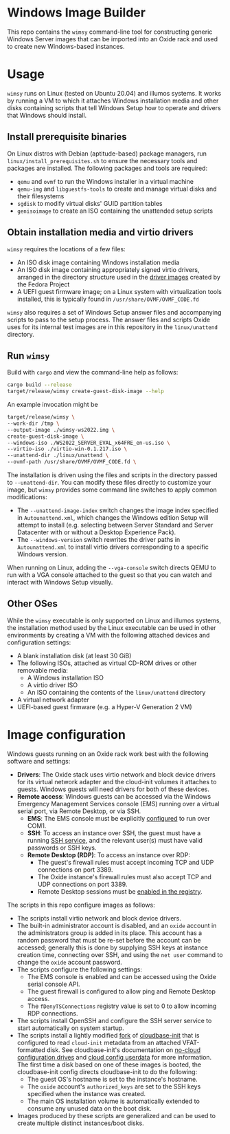 # Windows Image Builder

This repo contains the `wimsy` command-line tool for constructing generic
Windows Server images that can be imported into an Oxide rack and used to
create new Windows-based instances.

# Usage

`wimsy` runs on Linux (tested on Ubuntu 20.04) and illumos systems. It works by
running a VM to which it attaches Windows installation media and other disks
containing scripts that tell Windows Setup how to operate and drivers that
Windows should install.

## Install prerequisite binaries

On Linux distros with Debian (aptitude-based) package managers, run
`linux/install_prerequisites.sh` to ensure the necessary tools and packages are
installed. The following packages and tools are required:

* `qemu` and `ovmf` to run the Windows installer in a virtual machine
* `qemu-img` and `libguestfs-tools` to create and manage virtual disks and their
  filesystems
* `sgdisk` to modify virtual disks' GUID partition tables
* `genisoimage` to create an ISO containing the unattended setup scripts

## Obtain installation media and virtio drivers

`wimsy` requires the locations of a few files:

- An ISO disk image containing Windows installation media
- An ISO disk image containing appropriately signed virtio drivers, arranged in
  the directory structure used in the [driver images](https://github.com/virtio-win/virtio-win-pkg-scripts/blob/master/README.md) created by the Fedora Project
- A UEFI guest firmware image; on a Linux system with virtualization tools
  installed, this is typically found in `/usr/share/OVMF/OVMF_CODE.fd`

`wimsy` also requires a set of Windows Setup answer files and accompanying
scripts to pass to the setup process. The answer files and scripts Oxide uses
for its internal test images are in this repository in the `linux/unattend`
directory.

## Run `wimsy`

Build with `cargo` and view the command-line help as follows:

```bash
cargo build --release
target/release/wimsy create-guest-disk-image --help
```

An example invocation might be

```bash
target/release/wimsy \
--work-dir /tmp \
--output-image ./wimsy-ws2022.img \
create-guest-disk-image \
--windows-iso ./WS2022_SERVER_EVAL_x64FRE_en-us.iso \
--virtio-iso ./virtio-win-0.1.217.iso \
--unattend-dir ./linux/unattend \
--ovmf-path /usr/share/OVMF/OVMF_CODE.fd \
```

The installation is driven using the files and scripts in the directory passed
to `--unattend-dir`. You can modify these files directly to customize your
image, but `wimsy` provides some command line switches to apply common
modifications:

- The `--unattend-image-index` switch changes the image index specified in
  `Autounattend.xml`, which changes the Windows edition Setup will attempt to
  install (e.g. selecting between Server Standard and Server Datacenter with or
  without a Desktop Experience Pack).
- The `--windows-version` switch rewrites the driver paths in `Autounattend.xml`
  to install virtio drivers corresponding to a specific Windows version.

When running on Linux, adding the `--vga-console` switch directs QEMU to run
with a VGA console attached to the guest so that you can watch and interact with
Windows Setup visually.

## Other OSes

While the `wimsy` executable is only supported on Linux and illumos systems, the
installation method used by the Linux executable can be used in other
environments by creating a VM with the following attached devices and
configuration settings:

- A blank installation disk (at least 30 GiB)
- The following ISOs, attached as virtual CD-ROM drives or other removable
  media:
  - A Windows installation ISO
  - A virtio driver ISO
  - An ISO containing the contents of the `linux/unattend` directory
- A virtual network adapter
- UEFI-based guest firmware (e.g. a Hyper-V Generation 2 VM)

# Image configuration

Windows guests running on an Oxide rack work best with the following software
and settings:

- **Drivers**: The Oxide stack uses virtio network and block device drivers for
  its virtual network adapter and the cloud-init volumes it attaches to guests.
  Windows guests will need drivers for both of these devices.
- **Remote access**: Windows guests can be accessed via the Windows Emergency
  Management Services console (EMS) running over a virtual serial port, via
  Remote Desktop, or via SSH.
  - **EMS**: The EMS console must be explicitly
    [configured](https://learn.microsoft.com/en-us/windows-hardware/drivers/devtest/boot-parameters-to-enable-ems-redirection)
    to run over COM1.
  - **SSH**: To access an instance over SSH, the guest must have a running
    [SSH
    service](https://learn.microsoft.com/en-us/windows-server/administration/openssh/openssh_install_firstuse?tabs=gui),
    and the relevant user(s) must have valid passwords or SSH keys.
  - **Remote Desktop (RDP)**: To access an instance over RDP:
    - The guest's firewall rules must accept incoming TCP and UDP connections on
      port 3389.
    - The Oxide instance's firewall rules must also accept TCP and UDP
      connections on port 3389.
    - Remote Desktop sessions must be [enabled in the
      registry](https://learn.microsoft.com/en-us/windows-hardware/customize/desktop/unattend/microsoft-windows-terminalservices-localsessionmanager-fdenytsconnections). 

The scripts in this repo configure images as follows:

- The scripts install virtio network and block device drivers.
- The built-in administrator account is disabled, and an `oxide` account in the
  administrators group is added in its place. This account has a random password
  that must be re-set before the account can be accessed; generally this is done
  by supplying SSH keys at instance creation time, connecting over SSH, and
  using the `net user` command to change the `oxide` account password.
- The scripts configure the following settings:
  - The EMS console is enabled and can be accessed using the Oxide serial
    console API.
  - The guest firewall is configured to allow ping and Remote Desktop access.
  - The `fDenyTSConnections` registry value is set to 0 to allow incoming RDP
    connections.
- The scripts install OpenSSH and configure the SSH server service to start
  automatically on system startup.
- The scripts install a lightly modified
  [fork](https://github.com/luqmana/cloudbase-init/tree/oxide) of
  [cloudbase-init](https://cloudbase-init.readthedocs.io/en/latest/) that is
  configured to read `cloud-init` metadata from an attached VFAT-formatted disk.
  See cloudbase-init's documentation on [no-cloud configuration
  drives](https://cloudbase-init.readthedocs.io/en/latest/services.html#nocloud-configuration-drive)
  and [cloud config
  userdata](https://cloudbase-init.readthedocs.io/en/latest/userdata.html#cloud-config)
  for more information. The first time a disk based on one of these images is
  booted, the cloudbase-init config directs cloudbase-init to do the following:
  - The guest OS's hostname is set to the instance's hostname.
  - The `oxide` account's `authorized_keys` are set to the SSH keys specified
    when the instance was created.
  - The main OS installation volume is automatically extended to consume any
    unused data on the boot disk.
- Images produced by these scripts are generalized and can be used to create
  multiple distinct instances/boot disks.
